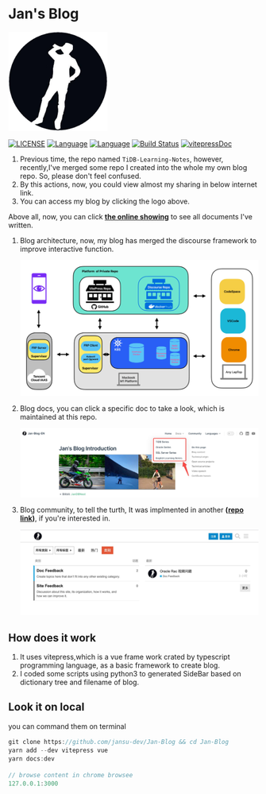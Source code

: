 # Jan's Blog

<a href="http://www.dbnest.net/">
    <img src="images/blog_logo.png" alt="drawing" width="200" />
</a>

[![LICENSE](https://img.shields.io/github/license/jansu-dev/mbr.svg)](https://github.com/jansu-dev/Jan-Blog/master/LICENSE)
[![Language](https://img.shields.io/badge/Language-nodejs-blue.svg)](https://golang.org/)
[![Language](https://img.shields.io/badge/Language-python-yellow.svg)](https://www.python.org/)
[![Build Status](https://travis-ci.org/pingcap/tidb.svg?branch=master)](https://travis-ci.org/pingcap/tidb)
[![vitepressDoc](https://img.shields.io/badge/vitepress-reference-blue.svg)](https://vitepress.vuejs.org/)

1. Previous time, the repo named `TiDB-Learning-Notes`, however, recently,I've merged some repo I created into the whole my own blog repo. So, please don't feel confused.
2. By this actions, now, you could view almost my sharing in below internet link.
3. You can access my blog by clicking the logo above.

Above all, now, you can click **[the online showing](http://www.dbnest.net/zh/tidb/05TiDB-%E7%94%9F%E6%80%81%E5%B7%A5%E5%85%B7/5-1TiCDC/01%E7%AE%80%E8%BF%B0%E4%BD%BF%E7%94%A8%E8%83%8C%E6%99%AF.html)** to see all documents I've written.

1. Blog architecture, now, my blog has merged the discourse framework to improve interactive function.

    ![blog-arch](images/blog-arch.jpeg)

2. Blog docs, you can click a specific doc to take a look, which is maintained at this repo.

    ![blog-pic](images/blog-pic.jpeg)

3. Blog community, to tell the turth, It was implmented in another **([repo link](https://github.com/jansu-dev/discourse-on-k8s))**, if you're interested in.

    ![community-pic](images/community-pic.jpeg)

## How does it work

1. It uses vitepress,which is a vue frame work crated by typescript programming language, as a basic framework to create blog.
2. I coded some scripts using python3 to generated SideBar based on dictionary tree and filename of blog.

## Look it on local

you can command them on terminal

```js
git clone https://github.com/jansu-dev/Jan-Blog && cd Jan-Blog
yarn add --dev vitepress vue
yarn docs:dev

// browse content in chrome browsee
127.0.0.1:3000
```
